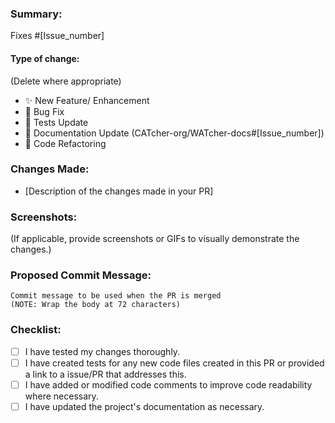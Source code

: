 ### Summary:

Fixes #[Issue_number]

#### Type of change:

(Delete where appropriate)

- ✨ New Feature/ Enhancement
- 🐛 Bug Fix
- 🧪 Tests Update
- 📝 Documentation Update (CATcher-org/WATcher-docs#[Issue_number])
- 🎨 Code Refactoring

### Changes Made:

- [Description of the changes made in your PR]

### Screenshots:

(If applicable, provide screenshots or GIFs to visually demonstrate the changes.)

### Proposed Commit Message:

```
Commit message to be used when the PR is merged
(NOTE: Wrap the body at 72 characters)
```

### Checklist:

- [ ] I have tested my changes thoroughly.
- [ ] I have created tests for any new code files created in this PR or provided a link to a issue/PR that addresses this.
- [ ] I have added or modified code comments to improve code readability where necessary.
- [ ] I have updated the project's documentation as necessary.
